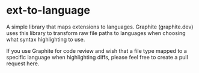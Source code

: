 # ext-to-language

A simple library that maps extensions to languages. Graphite (graphite.dev) uses this library to transform raw file paths to languages when choosing what syntax highlighting to use.

If you use Graphite for code review and wish that a file type mapped to a specific language when highlighting diffs, please feel free to create a pull request here.
